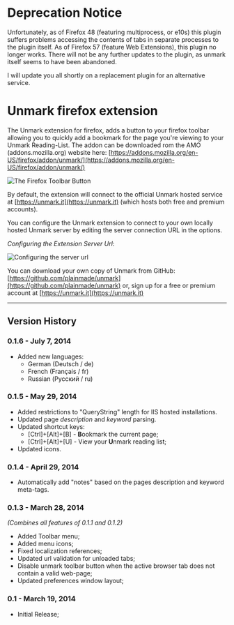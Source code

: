 # Deprecation Notice
Unfortunately, as of Firefox 48 (featuring multiprocess, or e10s) this plugin suffers problems accessing the contents of tabs in separate processes to the plugin itself.
As of Firefox 57 (feature Web Extensions), this plugin no longer works.
There will not be any further updates to the plugin, as unmark itself seems to have been abandoned.

I will update you all shortly on a replacement plugin for an alternative service.

# Unmark firefox extension

The Unmark extension for firefox, adds a button to your firefox toolbar allowing you to quickly add a bookmark for the page you're viewing to your Unmark Reading-List.
The addon can be downloaded rom the AMO (addons.mozilla.org) website here: [https://addons.mozilla.org/en-US/firefox/addon/unmark/](https://addons.mozilla.org/en-US/firefox/addon/unmark/)

![The Firefox Toolbar Button](http://www.neurotechnics.com/blog/content/images/2014/Mar/unmark_toolbar_button.png)

By default, the extension will connect to the official Unmark hosted service at [https://unmark.it](https://unmark.it) (which hosts both free and premium accounts).

You can configure the Unmark extension to connect to your own locally hosted Unmark server by editing the server connection URL in the options.

*Configuring the Extension Server Url*:

![Configuring the server url](http://www.neurotechnics.com/blog/content/images/2014/May/screenshot_settings-0-1-5.png)

You can download your own copy of Unmark from GitHub: [https://github.com/plainmade/unmark](https://github.com/plainmade/unmark)
or, sign up for a free or premium account at [https://unmark.it](https://unmark.it)

---

## Version History

### 0.1.6 - July 7, 2014
* Added new languages:
    * German (Deutsch / de)
    * French (Français / fr)
    * Russian (Русский / ru)

### 0.1.5 - May 29, 2014
* Added restrictions to "QueryString" length for IIS hosted installations.
* Updated page *description* and *keyword* parsing.
* Updated shortcut keys:
    * [Ctrl]+[Alt]+[B] - **B**ookmark the current page;
    * [Ctrl]+[Alt]+[U] - View your **U**nmark reading list;
* Updated icons.

### 0.1.4 - April 29, 2014
* Automatically add "notes" based on the pages description and keyword meta-tags.

### 0.1.3 - March 28, 2014
*(Combines all features of 0.1.1 and 0.1.2)*

* Added Toolbar menu;
* Added menu icons;
* Fixed localization references;
* Updated url validation for unloaded tabs;
* Disable unmark toolbar button when the active browser tab does not contain a valid web-page;
* Updated preferences window layout;

### 0.1 - March 19, 2014

* Initial Release;
